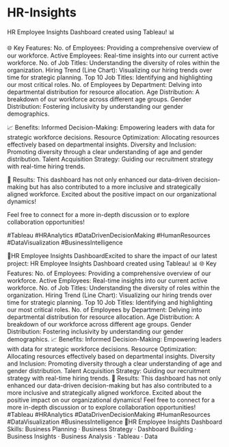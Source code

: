 # HR-Insights
HR Employee Insights Dashboard created using Tableau! 📊

🌐 Key Features:
No. of Employees: Providing a comprehensive overview of our workforce.
Active Employees: Real-time insights into our current active workforce.
No. of Job Titles: Understanding the diversity of roles within the organization.
Hiring Trend (Line Chart): Visualizing our hiring trends over time for strategic planning.
Top 10 Job Titles: Identifying and highlighting our most critical roles.
No. of Employees by Department: Delving into departmental distribution for resource allocation.
Age Distribution: A breakdown of our workforce across different age groups.
Gender Distribution: Fostering inclusivity by understanding our gender demographics.

📈 Benefits:
Informed Decision-Making: Empowering leaders with data for strategic workforce decisions.
Resource Optimization: Allocating resources effectively based on departmental insights.
Diversity and Inclusion: Promoting diversity through a clear understanding of age and gender distribution.
Talent Acquisition Strategy: Guiding our recruitment strategy with real-time hiring trends.

🎯 Results:
This dashboard has not only enhanced our data-driven decision-making but has also contributed to a more inclusive and strategically aligned workforce. Excited about the positive impact on our organizational dynamics!

Feel free to connect for a more in-depth discussion or to explore collaboration opportunities!

#Tableau #HRAnalytics #DataDrivenDecisionMaking #HumanResources #DataVisualization #BusinessIntelligence

🔗HR Employee Insights DashboardExcited to share the impact of our latest project: HR Employee Insights Dashboard created using Tableau! 📊 🌐 Key Features: No. of Employees: Providing a comprehensive overview of our workforce. Active Employees: Real-time insights into our current active workforce. No. of Job Titles: Understanding the diversity of roles within the organization. Hiring Trend (Line Chart): Visualizing our hiring trends over time for strategic planning. Top 10 Job Titles: Identifying and highlighting our most critical roles. No. of Employees by Department: Delving into departmental distribution for resource allocation. Age Distribution: A breakdown of our workforce across different age groups. Gender Distribution: Fostering inclusivity by understanding our gender demographics. 📈 Benefits: Informed Decision-Making: Empowering leaders with data for strategic workforce decisions. Resource Optimization: Allocating resources effectively based on departmental insights. Diversity and Inclusion: Promoting diversity through a clear understanding of age and gender distribution. Talent Acquisition Strategy: Guiding our recruitment strategy with real-time hiring trends. 🎯 Results: This dashboard has not only enhanced our data-driven decision-making but has also contributed to a more inclusive and strategically aligned workforce. Excited about the positive impact on our organizational dynamics! Feel free to connect for a more in-depth discussion or to explore collaboration opportunities! #Tableau #HRAnalytics #DataDrivenDecisionMaking #HumanResources #DataVisualization #BusinessIntelligence 🔗HR Employee Insights Dashboard
Skills: Business Planning · Business Strategy · Dashboard Building · Business Insights · Business Analysis · Tableau · Data
